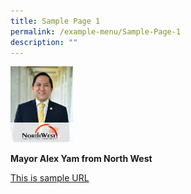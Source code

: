 ```yaml
---
title: Sample Page 1
permalink: /example-menu/Sample-Page-1
description: ""
---
```

<img height="auto" src="/images/Mayors/Alex_Yam2.png" width="100px">

**Mayor Alex Yam from North West**

[This is sample URL](https://www.pa.gov.sg)

